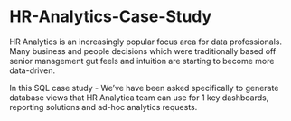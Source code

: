 # HR-Analytics-Case-Study

HR Analytics is an increasingly popular focus area for data professionals. Many business and people decisions which were traditionally based off senior management gut feels and intuition are starting to become more data-driven.

In this SQL case study - We’ve have been asked specifically to generate database views that HR Analytica team can use for 1 key dashboards, reporting solutions and ad-hoc analytics requests.


